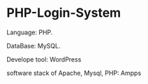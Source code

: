 # PHP-Login-System

Language: PHP.

DataBase: MySQL.

Develope tool: WordPress

software stack of Apache, Mysql, PHP: Ampps
